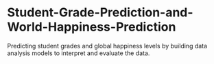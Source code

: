 # Student-Grade-Prediction-and-World-Happiness-Prediction
Predicting student grades and global happiness levels by building data analysis models to interpret and evaluate the data.
